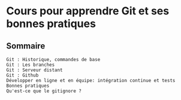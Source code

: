 # Cours pour apprendre Git et ses bonnes pratiques

## Sommaire
    Git : Historique, commandes de base
    Git : Les branches
    Git : Serveur distant
    Git : Github
    Développer en ligne et en équipe: intégration continue et tests
    Bonnes pratiques
    Qu'est-ce que le gitignore ?
